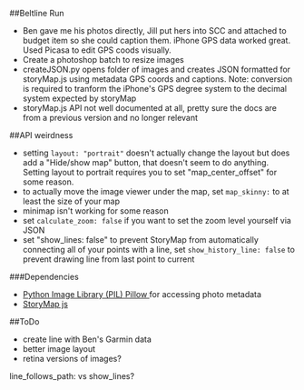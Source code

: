 ##Beltline Run
- Ben gave me his photos directly, Jill put hers into SCC and attached to budget item so she could caption them. iPhone GPS data worked great. Used Picasa to edit GPS coods visually.
- Create a photoshop batch to resize images
- createJSON.py opens folder of images and creates JSON formatted for storyMap.js using metadata GPS coords and captions. Note: conversion is required to tranform the iPhone's GPS degree system to the decimal system expected by storyMap
- storyMap.js API not well documented at all, pretty sure the docs are from a previous version and no longer relevant

##API weirdness
- setting `layout: "portrait"` doesn't actually change the layout but does add a "Hide/show map" button, that doesn't seem to do anything. Setting layout to portrait requires you to set "map_center_offset" for some reason.
- to actually move the image viewer under the map, set `map_skinny:` to at least the size of your map
- minimap isn't working for some reason
- set `calculate_zoom: false` if you want to set the zoom level yourself via JSON
- set "show_lines: false" to prevent StoryMap from automatically connecting all of your points with a line, set `show_history_line: false` to prevent drawing line from last point to current

###Dependencies
 - <a href="https://github.com/python-imaging/Pillow" target="_blank">Python Image Library (PIL) Pillow </a> for accessing photo metadata
 - <a href="https://github.com/NUKnightLab/StoryMapJS" target="_blank">StoryMap js</a>
 
##ToDo
 - create line with Ben's Garmin data
 - better image layout
 - retina versions of images?
 
 
 line_follows_path: vs show_lines? 
 